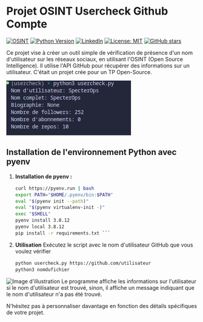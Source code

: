 # Projet OSINT Usercheck Github Compte

[![OSINT](https://img.shields.io/badge/OSINT-Training-blue)](https://ozint.eu) [![Python Version](https://img.shields.io/badge/Python-Latest%20Version-yellow)](https://www.python.org/downloads/) [![LinkedIn](https://img.shields.io/badge/LinkedIn-Connect-blue?style=social&logo=linkedin)](https://www.linkedin.com/in/lou-j/) [![License: MIT](https://img.shields.io/badge/License-MIT-magenta.svg)](license) [![GitHub stars](https://img.shields.io/github/stars/0xho4ng/usercheck-github.svg?style=social&label=Star&maxAge=2592000)](https://github.com/0xho4ng/usercheck-github)





Ce projet vise à créer un outil simple de vérification de présence d'un nom d'utilisateur sur les réseaux sociaux, en utilisant l'OSINT (Open Source Intelligence). Il utilise l'API GitHub pour récupérer des informations sur un utilisateur. C'était un projet crée pour un TP Open-Source.

![Image d'illustration](images/usercheck.png)
## Installation de l'environnement Python avec pyenv

1. **Installation de pyenv :**
   ```bash
   curl https://pyenv.run | bash
   export PATH="$HOME/.pyenv/bin:$PATH"
   eval "$(pyenv init --path)"
   eval "$(pyenv virtualenv-init -)"
   exec "$SHELL" 
   pyenv install 3.8.12
   pyenv local 3.8.12
   pip install -r requirements.txt ```

2. **Utilisation**
    Exécutez le script avec le nom d'utilisateur GitHub que vous voulez vérifier

   ``` bash 
   python usercheck.py https://github.com/utilisateur 
   python3 nomdufichier
   

![Image d'illustration](images/usercheck-demo.png)
Le programme affiche les informations sur l'utilisateur si le nom d'utilisateur est trouvé, sinon, il affiche un message indiquant que le nom d'utilisateur n'a pas été trouvé.

N'hésitez pas à personnaliser davantage en fonction des détails spécifiques de votre projet.

